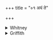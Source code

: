 +++
title = "०१ अयं ते"

+++

<details><summary>Whitney</summary>

### Translation
1. This is thy seasonable womb (*yóni*), whence born thou didst shine;  
knowing it, O Agni, ascend thou; then increase our wealth.

### Notes
The verse is found in numerous other texts: besides RV. (iii. 29. 10),  
in VS. (iii. 14 et al.), TS. (i. 5. 5² et al.), TB. (i. 2. 1¹⁶ et al.),  
MS. (i. 5. 1 et al.), K. (vi. 9 et al.), Kap. (i. 16 et al.), JB. (i.  
6l): in nearly all occurring repeatedly. VS.TS.TB.JB. differ from our  
version only by reading *áthā* for *ádhā* at beginning of **d**; Ppp.  
and the comm. have *atha;* MS.K. substitute *tátas;* but RV. gives  
further *sīda* for *roha* in **c**, and *gíras* for *rayím* in **d**.  
The comm., in accordance with the ritual uses of the verse, declares  
*ayám* at the beginning to signify either the fire-stick or the  
sacrificer himself.
</details>

<details><summary>Griffith</summary>

This is thine ordered place of birth whence sprung to life thou shinest forth. Knowing this, Agni, mount on high and cause our riches to increase.
</details>
